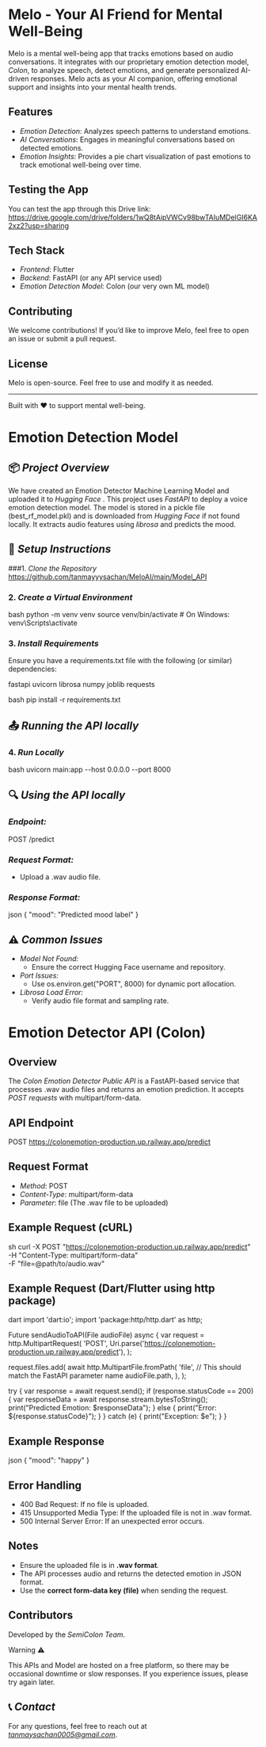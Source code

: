 # Melo - Your AI Friend for Mental Well-Being

Melo is a mental well-being app that tracks emotions based on audio conversations. It integrates with our proprietary emotion detection model, *Colon*, to analyze speech, detect emotions, and generate personalized AI-driven responses. Melo acts as your AI companion, offering emotional support and insights into your mental health trends.

## Features

- *Emotion Detection*: Analyzes speech patterns to understand emotions.
- *AI Conversations*: Engages in meaningful conversations based on detected emotions.
- *Emotion Insights*: Provides a pie chart visualization of past emotions to track emotional well-being over time.

## Testing the App

You can test the app through this Drive link:
https://drive.google.com/drive/folders/1wQ8tAipVWCv98bwTAIuMDelGI6KA2xz2?usp=sharing

## Tech Stack

- *Frontend*: Flutter
- *Backend*: FastAPI (or any API service used)
- *Emotion Detection Model*: Colon (our very own ML model)

## Contributing

We welcome contributions! If you’d like to improve Melo, feel free to open an issue or submit a pull request.

## License

Melo is open-source. Feel free to use and modify it as needed.

---

Built with ❤ to support mental well-being.


# Emotion Detection Model

## 📦 *Project Overview*
We have created an Emotion Detector Machine Learning Model and uploaded it to *Hugging Face* .
This project uses *FastAPI* to deploy a voice emotion detection model. The model is stored in a pickle file (best_rf_model.pkl) and is downloaded from *Hugging Face* if not found locally. It extracts audio features using *librosa* and predicts the mood.

## 🚀 *Setup Instructions*

###1. *Clone the Repository*
https://github.com/tanmayyysachan/MeloAI/main/Model_API

### 2. *Create a Virtual Environment*
bash
python -m venv venv
source venv/bin/activate  # On Windows: venv\Scripts\activate


### 3. *Install Requirements*
Ensure you have a requirements.txt file with the following (or similar) dependencies:

fastapi
uvicorn
librosa
numpy
joblib
requests

bash
pip install -r requirements.txt


## 📤 *Running the API locally*

### 4. *Run Locally*
bash
uvicorn main:app --host 0.0.0.0 --port 8000


## 🔍 *Using the API locally*

### *Endpoint:*

POST /predict


### *Request Format:*
- Upload a .wav audio file.

### *Response Format:*
json
{
  "mood": "Predicted mood label"
}


## ⚠ *Common Issues*

- *Model Not Found:*
  - Ensure the correct Hugging Face username and repository.
- *Port Issues:*
  - Use os.environ.get("PORT", 8000) for dynamic port allocation.
- *Librosa Load Error:*
  - Verify audio file format and sampling rate.

# Emotion Detector API (Colon)

## Overview
The *Colon Emotion Detector Public API* is a FastAPI-based service that processes .wav audio files and returns an emotion prediction. It accepts *POST requests* with multipart/form-data.

## API Endpoint

POST https://colonemotion-production.up.railway.app/predict


## Request Format
- *Method*: POST
- *Content-Type*: multipart/form-data
- *Parameter*: file (The .wav file to be uploaded)

## Example Request (cURL)
sh
curl -X POST "https://colonemotion-production.up.railway.app/predict" \
     -H "Content-Type: multipart/form-data" \
     -F "file=@path/to/audio.wav"


## Example Request (Dart/Flutter using http package)
dart
import 'dart:io';
import 'package:http/http.dart' as http;

Future<void> sendAudioToAPI(File audioFile) async {
  var request = http.MultipartRequest(
    'POST',
    Uri.parse('https://colonemotion-production.up.railway.app/predict'),
  );

  request.files.add(
    await http.MultipartFile.fromPath(
      'file', // This should match the FastAPI parameter name
      audioFile.path,
    ),
  );

  try {
    var response = await request.send();
    if (response.statusCode == 200) {
      var responseData = await response.stream.bytesToString();
      print("Predicted Emotion: $responseData");
    } else {
      print("Error: ${response.statusCode}");
    }
  } catch (e) {
    print("Exception: $e");
  }
}


## Example Response
json
{
  "mood": "happy"
}


## Error Handling
- 400 Bad Request: If no file is uploaded.
- 415 Unsupported Media Type: If the uploaded file is not in .wav format.
- 500 Internal Server Error: If an unexpected error occurs.

## Notes
- Ensure the uploaded file is in **.wav format**.
- The API processes audio and returns the detected emotion in JSON format.
- Use the **correct form-data key (file)** when sending the request.

## Contributors
Developed by the *SemiColon Team*.

Warning ⚠

This APIs and Model are hosted on a free platform, so there may be occasional downtime or slow responses. If you experience issues, please try again later.

## 📞 *Contact*
For any questions, feel free to reach out at *tanmaysachan0005@gmail.com*.
